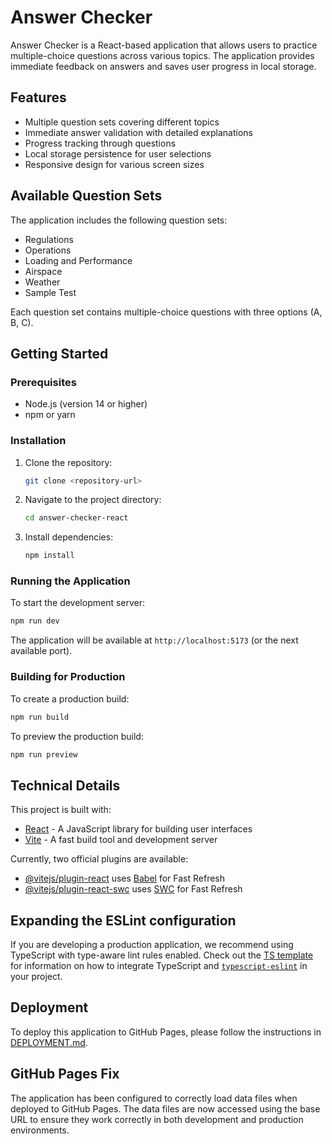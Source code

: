 # Answer Checker

Answer Checker is a React-based application that allows users to practice multiple-choice questions across various topics. The application provides immediate feedback on answers and saves user progress in local storage.

## Features

- Multiple question sets covering different topics
- Immediate answer validation with detailed explanations
- Progress tracking through questions
- Local storage persistence for user selections
- Responsive design for various screen sizes

## Available Question Sets

The application includes the following question sets:

- Regulations
- Operations
- Loading and Performance
- Airspace
- Weather
- Sample Test

Each question set contains multiple-choice questions with three options (A, B, C).

## Getting Started

### Prerequisites

- Node.js (version 14 or higher)
- npm or yarn

### Installation

1. Clone the repository:

   ```bash
   git clone <repository-url>
   ```

2. Navigate to the project directory:

   ```bash
   cd answer-checker-react
   ```

3. Install dependencies:
   ```bash
   npm install
   ```

### Running the Application

To start the development server:

```bash
npm run dev
```

The application will be available at `http://localhost:5173` (or the next available port).

### Building for Production

To create a production build:

```bash
npm run build
```

To preview the production build:

```bash
npm run preview
```

## Technical Details

This project is built with:

- [React](https://reactjs.org/) - A JavaScript library for building user interfaces
- [Vite](https://vitejs.dev/) - A fast build tool and development server

Currently, two official plugins are available:

- [@vitejs/plugin-react](https://github.com/vitejs/vite-plugin-react/blob/main/packages/plugin-react) uses [Babel](https://babeljs.io/) for Fast Refresh
- [@vitejs/plugin-react-swc](https://github.com/vitejs/vite-plugin-react/blob/main/packages/plugin-react-swc) uses [SWC](https://swc.rs/) for Fast Refresh

## Expanding the ESLint configuration

If you are developing a production application, we recommend using TypeScript with type-aware lint rules enabled. Check out the [TS template](https://github.com/vitejs/vite/tree/main/packages/create-vite/template-react-ts) for information on how to integrate TypeScript and [`typescript-eslint`](https://typescript-eslint.io) in your project.

## Deployment

To deploy this application to GitHub Pages, please follow the instructions in [DEPLOYMENT.md](DEPLOYMENT.md).

## GitHub Pages Fix

The application has been configured to correctly load data files when deployed to GitHub Pages. The data files are now accessed using the base URL to ensure they work correctly in both development and production environments.
